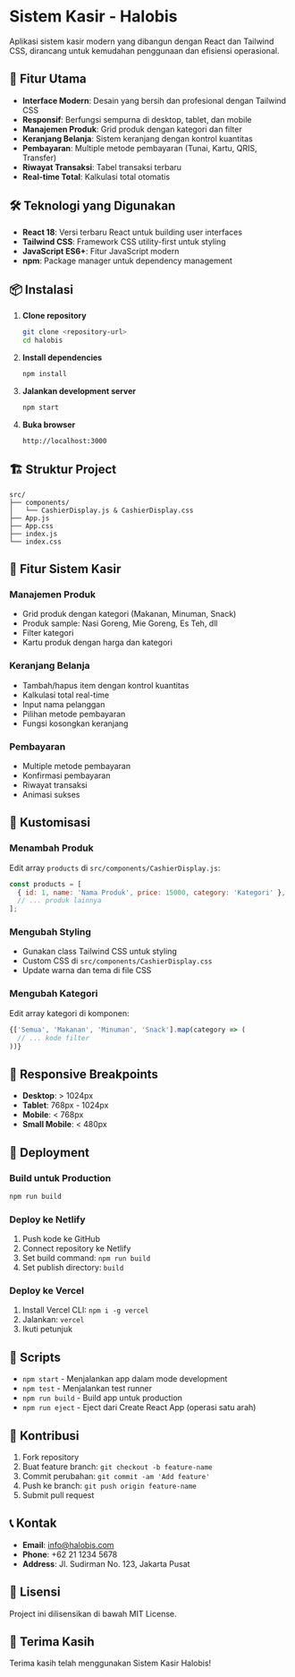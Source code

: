 # Sistem Kasir - Halobis

Aplikasi sistem kasir modern yang dibangun dengan React dan Tailwind CSS, dirancang untuk kemudahan penggunaan dan efisiensi operasional.

## 🚀 Fitur Utama

- **Interface Modern**: Desain yang bersih dan profesional dengan Tailwind CSS
- **Responsif**: Berfungsi sempurna di desktop, tablet, dan mobile
- **Manajemen Produk**: Grid produk dengan kategori dan filter
- **Keranjang Belanja**: Sistem keranjang dengan kontrol kuantitas
- **Pembayaran**: Multiple metode pembayaran (Tunai, Kartu, QRIS, Transfer)
- **Riwayat Transaksi**: Tabel transaksi terbaru
- **Real-time Total**: Kalkulasi total otomatis

## 🛠️ Teknologi yang Digunakan

- **React 18**: Versi terbaru React untuk building user interfaces
- **Tailwind CSS**: Framework CSS utility-first untuk styling
- **JavaScript ES6+**: Fitur JavaScript modern
- **npm**: Package manager untuk dependency management

## 📦 Instalasi

1. **Clone repository**
   ```bash
   git clone <repository-url>
   cd halobis
   ```

2. **Install dependencies**
   ```bash
   npm install
   ```

3. **Jalankan development server**
   ```bash
   npm start
   ```

4. **Buka browser**
   ```
   http://localhost:3000
   ```

## 🏗️ Struktur Project

```
src/
├── components/
│   └── CashierDisplay.js & CashierDisplay.css
├── App.js
├── App.css
├── index.js
└── index.css
```

## 🛒 Fitur Sistem Kasir

### Manajemen Produk
- Grid produk dengan kategori (Makanan, Minuman, Snack)
- Produk sample: Nasi Goreng, Mie Goreng, Es Teh, dll
- Filter kategori
- Kartu produk dengan harga dan kategori

### Keranjang Belanja
- Tambah/hapus item dengan kontrol kuantitas
- Kalkulasi total real-time
- Input nama pelanggan
- Pilihan metode pembayaran
- Fungsi kosongkan keranjang

### Pembayaran
- Multiple metode pembayaran
- Konfirmasi pembayaran
- Riwayat transaksi
- Animasi sukses

## 🎨 Kustomisasi

### Menambah Produk
Edit array `products` di `src/components/CashierDisplay.js`:
```javascript
const products = [
  { id: 1, name: 'Nama Produk', price: 15000, category: 'Kategori' },
  // ... produk lainnya
];
```

### Mengubah Styling
- Gunakan class Tailwind CSS untuk styling
- Custom CSS di `src/components/CashierDisplay.css`
- Update warna dan tema di file CSS

### Mengubah Kategori
Edit array kategori di komponen:
```javascript
{['Semua', 'Makanan', 'Minuman', 'Snack'].map(category => (
  // ... kode filter
))}
```

## 📱 Responsive Breakpoints

- **Desktop**: > 1024px
- **Tablet**: 768px - 1024px
- **Mobile**: < 768px
- **Small Mobile**: < 480px

## 🚀 Deployment

### Build untuk Production
```bash
npm run build
```

### Deploy ke Netlify
1. Push kode ke GitHub
2. Connect repository ke Netlify
3. Set build command: `npm run build`
4. Set publish directory: `build`

### Deploy ke Vercel
1. Install Vercel CLI: `npm i -g vercel`
2. Jalankan: `vercel`
3. Ikuti petunjuk

## 📄 Scripts

- `npm start` - Menjalankan app dalam mode development
- `npm test` - Menjalankan test runner
- `npm run build` - Build app untuk production
- `npm run eject` - Eject dari Create React App (operasi satu arah)

## 🤝 Kontribusi

1. Fork repository
2. Buat feature branch: `git checkout -b feature-name`
3. Commit perubahan: `git commit -am 'Add feature'`
4. Push ke branch: `git push origin feature-name`
5. Submit pull request

## 📞 Kontak

- **Email**: info@halobis.com
- **Phone**: +62 21 1234 5678
- **Address**: Jl. Sudirman No. 123, Jakarta Pusat

## 📄 Lisensi

Project ini dilisensikan di bawah MIT License.

## 🙏 Terima Kasih

Terima kasih telah menggunakan Sistem Kasir Halobis!
